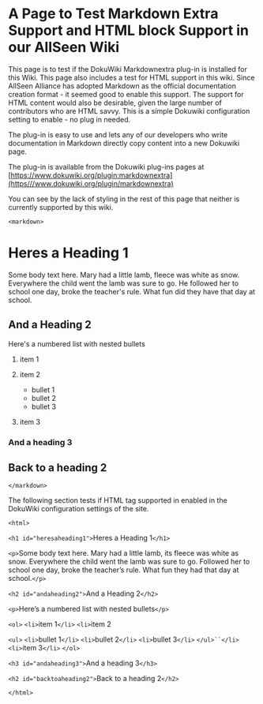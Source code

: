 # A Page to Test Markdown Extra Support and HTML block Support in our AllSeen Wiki

This page is to test if the DokuWiki Markdownextra plug-in is installed for this Wiki.  This page also includes a test for HTML support in this wiki.  Since AllSeen Alliance has adopted Markdown as the official documentation creation format - it seemed good to enable this support.  The support for HTML content would also be desirable, given the large number of contributors who are HTML savvy. This is a simple Dokuwiki configuration setting to enable - no plug in needed.

The plug-in is easy to use and lets any of our developers who write documentation in Markdown directly copy content into a new Dokuwiki page.

The plug-in is available from the Dokuwiki plug-ins pages at [https://www.dokuwiki.org/plugin:markdownextra](https///www.dokuwiki.org/plugin/markdownextra)

You can see by the lack of styling in the rest of this page that neither is currently supported by this wiki.

`<markdown>`

# Heres a Heading 1

Some body text here. Mary had a little lamb, fleece was white as snow.  Everywhere the child went the lamb was sure to go.  He followed her to school one day, broke the teacher's rule. What fun did they have that day at school.

## And a Heading 2

Here's a numbered list with nested bullets

1. item 1
2. item 2

	* bullet 1
	* bullet 2
	* bullet 3
3. item 3

### And a heading 3

## Back to a heading 2

`</markdown>`

The following section tests if HTML tag supported in enabled in the DokuWiki configuration settings of the site.

`<html>`

`<h1 id="heresaheading1">`Heres a Heading 1`</h1>`

`<p>`Some body text here. Mary had a little lamb, its fleece was white as snow. Everywhere the child went the lamb was sure to go. Followed her to school one day, broke the teacher&#8217;s rule. What fun they had that day at school.`</p>`

`<h2 id="andaheading2">`And a Heading 2`</h2>`

`<p>`Here&#8217;s a numbered list with nested bullets`</p>`

`<ol>`
`<li>`item 1`</li>`
`<li>`item 2

`<ul>`
`<li>`bullet 1`</li>`
`<li>`bullet 2`</li>`
`<li>`bullet 3`</li>`
`</ul>``</li>`
`<li>`item 3`</li>`
`</ol>`

`<h3 id="andaheading3">`And a heading 3`</h3>`

`<h2 id="backtoaheading2">`Back to a heading 2`</h2>`

`</html>`
